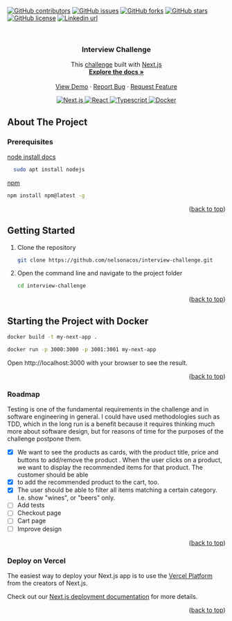 <div id="top"></div>

[![GitHub contributors](https://img.shields.io/github/contributors/nelsonacos/interview-challenge.svg?style=for-the-badge)](https://github.com/nelsonacos/online-liqueurs-shop/graphs/contributors)
[![GitHub issues](https://img.shields.io/github/issues/nelsonacos/interview-challenge?style=for-the-badge)](https://github.com/nelsonacos/online-liqueurs-shop/issues)
[![GitHub forks](https://img.shields.io/github/forks/nelsonacos/interview-challenge?style=for-the-badge)](https://github.com/nelsonacos/online-liqueurs-shop/network)
[![GitHub stars](https://img.shields.io/github/stars/nelsonacos/interview-challenge?style=for-the-badge)](https://github.com/nelsonacos/online-liqueurs-shop/stargazers)
[![GitHub license](https://img.shields.io/github/license/nelsonacos/interview-challenge?style=for-the-badge)](https://github.com/nelsonacos/online-liqueurs-shop/blob/main/LICENSE)
[![Linkedin url](https://img.shields.io/badge/-LinkedIn-black.svg?color=%23555555&logo=linkedin&style=for-the-badge)](https://www.linkedin.com/in/nelchar/)

<br />
<div align="center">

  <h3 align="center">Interview Challenge</h3>

  <p align="center">
    This <a href="https://github.com/ZXVentures/ar-sec-coding-challenge/blob/main/front-end.md">challenge</a> built with <a href="https://nextjs.org/">Next.js</a>
    <br />
    <a href="#top"><strong>Explore the docs »</strong></a>
    <br />
    <br />
    <a href="#">View Demo</a>
    ·
    <a href="https://github.com/nelsonacos/interview-challenge/issues">Report Bug</a>
    ·
    <a href="https://github.com/nelsonacos/interview-challenge/issues">Request Feature</a>
  </p>
</div>

<p align="center">
    <a href="https://github.com/nelsonacos/interview-challenge">
        <img src="https://img.shields.io/badge/next.js-black?style=for-the-badge&logo=next.js" alt="Next.js">
    </a>
    <a href="https://github.com/nelsonacos/interview-challenge">
        <img src="https://img.shields.io/badge/react-black?style=for-the-badge&logo=react" alt="React">
    </a>
    <a href="https://github.com/nelsonacos/interview-challenge">
        <img src="https://img.shields.io/badge/typescript-black?style=for-the-badge&logo=typescript" alt="Typescript">
    </a>
    <a href="https://github.com/nelsonacos/interview-challenges">
        <img src="https://img.shields.io/badge/docker-black?style=for-the-badge&logo=docker" alt="Docker">
    </a>
</p>

## About The Project

### Prerequisites

[node install docs](https://nodejs.org/es/download/package-manager/)

```sh
  sudo apt install nodejs
```

[npm](https://www.npmjs.com/package/npm-install)

```sh
npm install npm@latest -g
```

<p align="right">(<a href="#top">back to top</a>)</p>

## Getting Started

1. Clone the repository

    ```sh
    git clone https://github.com/nelsonacos/interview-challenge.git
    ```

2. Open the command line and navigate to the project folder

    ```sh
    cd interview-challenge
    ```
<p align="right">(<a href="#top">back to top</a>)</p>

## Starting the Project with Docker

```sh
docker build -t my-next-app .
```

```sh
docker run -p 3000:3000 -p 3001:3001 my-next-app
```
Open http://localhost:3000 with your browser to see the result.

<p align="right">(<a href="#top">back to top</a>)</p>

### Roadmap

Testing is one of the fundamental requirements in the challenge and in software engineering in general. I could have used methodologies such as TDD, which in the long run is a benefit because it requires thinking much more about software design, but for reasons of time for the purposes of the challenge postpone them.

- [x] We want to see the products as cards, with the product title, price and buttons to add/remove the product .
When the user clicks on a product, we want to display the recommended items for that product. The customer should be able 
- [x] to add the recommended product to the cart, too.
- [x] The user should be able to filter all items matching a certain category. I.e. show "wines", or "beers" only.
- [ ] Add tests
- [ ] Checkout page
- [ ] Cart page
- [ ] Improve design

<p align="right">(<a href="#top">back to top</a>)</p>

### Deploy on Vercel

The easiest way to deploy your Next.js app is to use the [Vercel Platform](https://vercel.com/new?utm_medium=default-template&filter=next.js&utm_source=create-next-app&utm_campaign=create-next-app-readme) from the creators of Next.js.

Check out our [Next.js deployment documentation](https://nextjs.org/docs/deployment) for more details.

<p align="right">(<a href="#top">back to top</a>)</p>